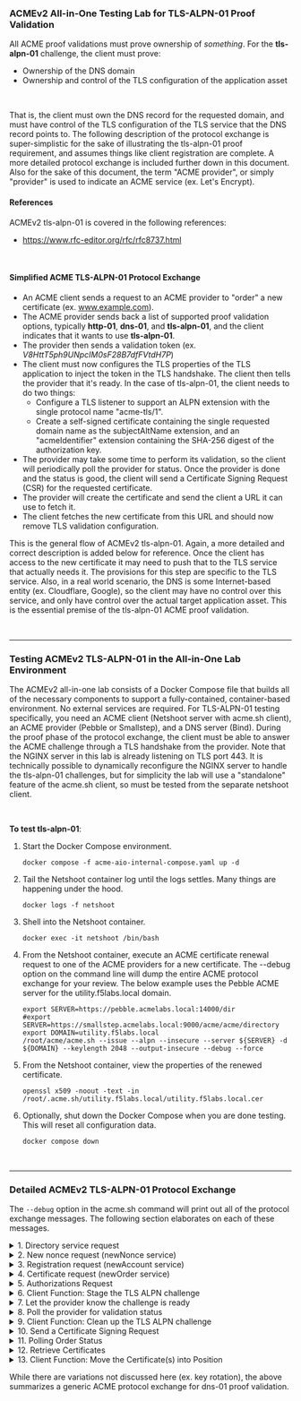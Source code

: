 ### ACMEv2 All-in-One Testing Lab for TLS-ALPN-01 Proof Validation
All ACME proof validations must prove ownership of *something*. For the **tls-alpn-01** challenge, the client must prove:

- Ownership of the DNS domain
- Ownership and control of the TLS configuration of the application asset

<br />

That is, the client must own the DNS record for the requested domain, and must have control of the TLS configuration of the TLS service that the DNS record points to. The following description of the protocol exchange is super-simplistic for the sake of illustrating the tls-alpn-01 proof requirement, and assumes things like client registration are complete. A more detailed protocol exchange is included further down in this document. Also for the sake of this document, the term "ACME provider", or simply "provider" is used to indicate an ACME service (ex. Let's Encrypt).


#### References
ACMEv2 tls-alpn-01 is covered in the following references:
- https://www.rfc-editor.org/rfc/rfc8737.html

<br />


#### Simplified ACME TLS-ALPN-01 Protocol Exchange
- An ACME client sends a request to an ACME provider to "order" a new certificate (ex. www.example.com).
- The ACME provider sends back a list of supported proof validation options, typically **http-01**, **dns-01**, and **tls-alpn-01**, and the client indicates that it wants to use **tls-alpn-01**.
- The provider then sends a validation token (ex. _V8HttT5ph9UNpcIM0sF28B7dfFVtdH7P_)
- The client must now configures the TLS properties of the TLS application to inject the token in the TLS handshake. The client then tells the provider that it's ready. In the case of tls-alpn-01, the client needs to do two things:
  - Configure a TLS listener to support an ALPN extension with the single protocol name "acme-tls/1".
  - Create a self-signed certificate containing the single requested domain name as the subjectAltName extension, and an "acmeIdentifier" extension containing the SHA-256 digest of the authorization key.
- The provider may take some time to perform its validation, so the client will periodically poll the provider for status. Once the provider is done and the status is good, the client will send a Certificate Signing Request (CSR) for the requested certificate.
- The provider will create the certificate and send the client a URL it can use to fetch it.
- The client fetches the new certificate from this URL and should now remove TLS validation configuration.

This is the general flow of ACMEv2 tls-alpn-01. Again, a more detailed and correct description is added below for reference. Once the client has access to the new certificate it may need to push that to the TLS service that actually needs it. The provisions for this step are specific to the TLS service. Also, in a real world scenario, the DNS is some Internet-based entity (ex. Cloudflare, Google), so the client may have no control over this service, and only have control over the actual target application asset. This is the essential premise of the tls-alpn-01 ACME proof validation.

<br />

-----
### Testing ACMEv2 TLS-ALPN-01 in the All-in-One Lab Environment
The ACMEv2 all-in-one lab consists of a Docker Compose file that builds all of the necessary components to support a fully-contained, container-based environment. No external services are required. For TLS-ALPN-01 testing specifically, you need an ACME client (Netshoot server with acme.sh client), an ACME provider (Pebble or Smallstep), and a DNS server (Bind). During the proof phase of the protocol exchange, the client must be able to answer the ACME challenge through a TLS handshake from the provider. Note that the NGINX server in this lab is already listening on TLS port 443. It is technically possible to dynamically reconfigure the NGINX server to handle the tls-alpn-01 challenges, but for simplicity the lab will use a "standalone" feature of the acme.sh client, so must be tested from the separate netshoot client.  

<br />

**To test tls-alpn-01**:

1. Start the Docker Compose environment.
   ```shell
   docker compose -f acme-aio-internal-compose.yaml up -d
   ```
2. Tail the Netshoot container log until the logs settles. Many things are happening under the hood.
   ```shell
   docker logs -f netshoot
   ```
3. Shell into the Netshoot container.
   ```shell
   docker exec -it netshoot /bin/bash
   ```
4. From the Netshoot container, execute an ACME certificate renewal request to one of the ACME providers for a new certificate. The --debug option on the command line will dump the entire ACME protocol exchange for your review. The below example uses the Pebble ACME server for the utility.f5labs.local domain.
   ```shell
   export SERVER=https://pebble.acmelabs.local:14000/dir
   #export SERVER=https://smallstep.acmelabs.local:9000/acme/acme/directory
   export DOMAIN=utility.f5labs.local
   /root/acme/acme.sh --issue --alpn --insecure --server ${SERVER} -d ${DOMAIN} --keylength 2048 --output-insecure --debug --force
   ```
5. From the Netshoot container, view the properties of the renewed certificate.
   ```shell
   openssl x509 -noout -text -in /root/.acme.sh/utility.f5labs.local/utility.f5labs.local.cer
   ```
6. Optionally, shut down the Docker Compose when you are done testing. This will reset all configuration data.
   ```shell
   docker compose down
   ```

<br />

-----
### Detailed ACMEv2 TLS-ALPN-01 Protocol Exchange
The ```--debug``` option in the acme.sh command will print out all of the protocol exchange messages. The following section elaborates on each of these messages.

<details>
  <summary>1. Directory service request</summary>
  <br />
  This is the only URL that is required to be known in advance, as the response will list the URLs for the other services. Within the directory listing there should minimally be resources for "NewAccount" (registration), "newNonce" (getting a new nonce), and "newOrder" (requesting certificate(s)). Optionally there may also be "revokeCert" (revoke an issued certificate) and "keyChange" (rotate registration key) services.
  <br />
  
  ```
  GET https://pebble.acmelabs.local:14000/dir
  -------------------------------------------
  HTTP 200
  Cache-Control: public, max-age=0, no-cache
  Content-Type: application/json; charset=utf-8
  {
     "keyChange": "https://pebble.acmelabs.local:14000/rollover-account-key",
     "meta": {
        "externalAccountRequired": false,
        "termsOfService": "data:text/plain,Do%20what%20thou%20wilt"
     },
     "newAccount": "https://pebble.acmelabs.local:14000/sign-me-up",
     "newNonce": "https://pebble.acmelabs.local:14000/nonce-plz",
     "newOrder": "https://pebble.acmelabs.local:14000/order-plz",
     "revokeCert": "https://pebble.acmelabs.local:14000/revoke-cert"
  }
  ```
</details>

<details>
  <summary>2. New nonce request (newNonce service)</summary>
  <br />
  All subsequent requests must contain a Nonce value to protect against replay attacks. To get the initial nonce the client makes a HEAD request to the "newNonce" service URL, which is then returned in a "Replay-Nonce" header.
  <br />
   
  ```
  HEAD https://pebble.acmelabs.local:14000/nonce-plz
  -------------------------------------------
  HTTP 200
  Cache-Control: public, max-age=0, no-cache
  Link: <https://pebble.acmelabs.local:14000/dir>;rel="index"
  Replay-Nonce: V4U6YF4fQ1kIqlfDRtM4AQ
  ```
</details>

<details>
  <summary>3. Registration request (newAccount service)</summary>
  <br />
  Assuming the client has not yet registered with the ACME provider, it needs to first make a POST request to the "newAccount" service. The content of the request payload includes a "payload" block containing the "contact" email address and agreement to the provider's terms-of-service, a "protected" block that contains the previous nonce, service URL, and JSON web key attributes (algorithm, key type, modulus[n], and exponent[e]), and a "signature" block that is a digital signature using the client's private key. Note that in this and all following requests, the "protected" and "payload" blocks are base64-encoded. These are shown decoded here to better understand the protocol exchange. Also note that the provider should return a new nonce value in each response, which the client should use in the subsequent request.
   
  ```
  POST https://pebble.acmelabs.local:14000/sign-me-up
  {
    "protected": {
      "nonce": "Zg-afyqnKaoaral12ifuRA", 
      "url": "https://pebble.acmelabs.local:14000/sign-me-up", 
      "alg": "ES256", 
      "jwk": {
        "crv": "P-256", 
        "kty": "EC", 
        "x": "rNxQYtY7fF_AxCycllVc6zNvuDbv3KXVAk5WYDS-Fxg", 
        "y": "JVLY5pBd_Ok8Jtwmo38tSS5FfJjAw2QxHm83-ijowkw"
      }
    }, 
    "payload": {
      "termsOfServiceAgreed": true
    },
    "signature": "..."
  }
  -------------------------------------------
  {
    "status": "valid",
    "orders": "https://pebble.acmelabs.local:14000/list-orderz/1",
    "key": {
       "kty": "EC",
       "crv": "P-256",
       "x": "rNxQYtY7fF_AxCycllVc6zNvuDbv3KXVAk5WYDS-Fxg",
       "y": "JVLY5pBd_Ok8Jtwmo38tSS5FfJjAw2QxHm83-ijowkw"
    }
  }
  ```
  
  <br />
  Critical to the tls-alpn-01 proof validation, the client is in possession of a JSON web key (jwk) that is to be part of the acmeIdentifier value in the TLS certificate. The "account thumbrint" is created by performing a SHA256 digest of this jwk:

  ```
  jwk='{"crv": "P-256", "kty": "EC", "x": "rNxQYtY7fF_AxCycllVc6zNvuDbv3KXVAk5WYDS-Fxg", "y": "JVLY5pBd_Ok8Jtwmo38tSS5FfJjAw2QxHm83-ijowkw"}'
  ACCOUNT_THUMBPRINT=printf "%s" "$jwk" | tr -d ' ' | openssl dgst -sha256 -binary | base64 | tr '/+' '_-' | tr -d '= '

  --> returns "ADIKWIdBiFhd364g1tTY0YcmImSVayKIOX7obdTStNw"
  ```
</details>

<details>
  <summary>4. Certificate request (newOrder service)</summary>
  <br />
  The client is now request to request a new certificate. To do that it makes a POST request to the "newOrder" service URL, and in that request it supplies a similar (base64-encoded) "protected" block, a (base64-encoded) "payload" block that contains an "identifiers" array of domain names (the certificate domains requested), and "signature" block. The provider will return two important URLs:
  <br />
  
  - authorizations: an array listing the URL(s) to query to get challenge information
  - finalize: the URL that will be used once the challenges are successful
  
  ```
  POST https://pebble.acmelabs.local:14000/order-plz
  {
    "protected": {
        "nonce": "nX2AF3i34tTI8wFUFN7CCQ", 
        "url": "https://pebble.acmelabs.local:14000/order-plz", 
        "alg": "ES256", 
        "kid": "https://pebble.acmelabs.local:14000/my-account/1"
    },
    "payload": {
        "identifiers": [
            {
                "type":"dns",
                "value":"utility.f5labs.local"
            }
        ]
    },
    "signature": "..."
  }
  -------------------------------------------
  HTTP 201
  Cache-Control: public, max-age=0, no-cache
  Content-Type: application/json; charset=utf-8
  Link: <https://pebble.acmelabs.local:14000/dir>;rel="index"
  location: https://pebble.acmelabs.local:14000/my-order/DmPPhj0enriu3POHtxys5-O_4MtZMle4B42-576C8lA
  replay-nonce: L6XENUNT0b7LOX9snCaoJA
  {
    "status": "pending",
    "expires": "2024-07-18T20:16:19Z",
    "identifiers": [
      {
        "type": "dns",
        "value": "utility.f5labs.local"
      }
    ],
    "finalize": "https://pebble.acmelabs.local:14000/finalize-order/DmPPhj0enriu3POHtxys5-O_4MtZMle4B42-576C8lA",
    "authorizations": [
      "https://pebble.acmelabs.local:14000/authZ/2UiaScz6g6kxJtoZ5EWyqvgaqmJ8BpQx47nfUuhC6Wo"
    ]
  }
  ```
</details>

<details>
  <summary>5. Authorizations Request</summary>
  <br />
  The client sends its request with "protected" block, an empty "payload" block, and the "signature" block. The authorizations request should return an array of "challenges" - the set of proof validation functions (ex. http-01, dns-01, tls-alpn-01) and corresponding ephemeral validation tokens. 
  <br />
  
  ```
  POST https://pebble.acmelabs.local:14000/authZ/2UiaScz6g6kxJtoZ5EWyqvgaqmJ8BpQx47nfUuhC6Wo
  {
    "protected": {
        "nonce": "L6XENUNT0b7LOX9snCaoJA", 
        "url": "https://pebble.acmelabs.local:14000/authZ/2UiaScz6g6kxJtoZ5EWyqvgaqmJ8BpQx47nfUuhC6Wo", 
        "alg": "ES256", 
        "kid": "https://pebble.acmelabs.local:14000/my-account/1"
    },
    "payload": "", 
    "signature": "..."
  }
  -------------------------------------------
  HTTP 200
  Cache-Control: public, max-age=0, no-cache
  Content-Type: application/json; charset=utf-8
  link: <https://pebble.acmelabs.local:14000/dir>;rel="index"
  replay-nonce: suiDGTLRH24J0njO75-wyA
  {
    "status": "pending",
    "identifier": {
      "type": "dns",
      "value": "utility.f5labs.local"
    },
    "challenges": [
      {
        "type": "tls-alpn-01",
        "url": "https://pebble.acmelabs.local:14000/chalZ/Y8R1GatF70iP14sjI4C6oUc8b8HXBLKSJ-3-k-UdyhM",
        "token": "pahg-IDA0PtJku-7oJJHmCJu3kee9Kdmq4Jf84SPzjU",
        "status": "pending"
      },
      {
        "type": "dns-01",
        "url": "https://pebble.acmelabs.local:14000/chalZ/J5E71QY8CIzQ-XziOgAoJxoESxdr3dH6UBu21CENFkI",
        "token": "Cj2AfIg_HxQnxwG8ntmpT405f6WqjYqjhHKETxnYy1M",
        "status": "pending"
      },
      {
        "type": "http-01",
        "url": "https://pebble.acmelabs.local:14000/chalZ/JQqtr9yqVG8ENZ6p_JGsD9OnzqAlL0O8C8Z2_Cmr-m4",
        "token": "kh9-T3rMb6Vw26LhYCK2a19zpHWeWEwaVBQKEtFXuNo",
        "status": "pending"
      }
    ],
    "expires": "2024-07-17T21:16:19Z"
  }
  ```

  <br />
  The client now has the validation token for tls-alpn-01 (pahg-IDA0PtJku-7oJJHmCJu3kee9Kdmq4Jf84SPzjU) and can use that to complete the "authorization key" to be used in the acmeIdentifier extension of the certificate. The authorization key is the SHA256 digest of the "[TOKEN].[ACCOUNT_THUMBPRINT]" values:
  <br /><br />

  ```
  ACCOUNT_THUMBPRINT="ADIKWIdBiFhd364g1tTY0YcmImSVayKIOX7obdTStNw"
  TOKEN="pahg-IDA0PtJku-7oJJHmCJu3kee9Kdmq4Jf84SPzjU"
  AUTHORIZATION_KEY="pahg-IDA0PtJku-7oJJHmCJu3kee9Kdmq4Jf84SPzjU.ADIKWIdBiFhd364g1tTY0YcmImSVayKIOX7obdTStNw"

  printf "%s" "$AUTHORIZATION_KEY" | openssl dgst -sha256 -hex

  --> returns "78364af0434f189d288f20f4fb4676552766f21683113ec6ffd7b663519a1837"
  ```
</details>

<details>
  <summary>6. Client Function: Stage the TLS ALPN challenge</summary>
  <br />
  The implementation of this step is dependent on both the client's capabilities and the target TLS resource. The goal is to insert the challenge token into the TLS ALPN configuration of the application. Proof validation is established by virtue of the TLS handshake that happens from the provider the the TLS application. For the sake of completeness, however, the acme.sh client in this lab will not modify the NGINX TLS application, but rather use a standalone function on the Netshoot host. The acme.sh client will create the requisite TLS ALPN configuration and start a TLS port 443 listener directly.
  <br /><br />
  The tls-alpn-01 proof validation requires a TLS server configured to use an ALPN extension with a single protocol name "acme-tls/1" and a self-signed validation certificate containing the single requested domain name as the subjectAltName extension, and the (ASN.1 DER-encoded) SHA256 digest authorization key as an acmeIdentifier extension (1.3.6.1.5.5.7.1.31: critical). The provider will initiate a TLS ALPN handshake with the server and expect to see these values. Please refer to https://www.rfc-editor.org/rfc/rfc8737.html for exact technical semantics. The below is an example tls-alpn-01 validation certificate. The important fields are: 
  <br /><br />
   
   - The "X509v3 Subject Alternative Name" extension indicating the requested domain name
   - The "1.3.6.1.5.5.7.1.31: critical" extension indicating the "acmeIdentifier" - an ASN.1 DER-encoded SHA256 digest of the authorization key

   ```
   Certificate:
       Data:
           Version: 3 (0x2)
           Serial Number:
               68:4d:fc:10:eb:8b:55:78:39:9e:d8:65:63:45:2c:fa:3b:5c:dc:9f
           Signature Algorithm: sha256WithRSAEncryption
           Issuer: CN=tls.acme.sh
           Validity
               Not Before: Jul 18 13:18:33 2024 GMT
               Not After : Jul 18 13:18:33 2025 GMT
           Subject: CN=tls.acme.sh
           Subject Public Key Info:
               Public Key Algorithm: rsaEncryption
                   Public-Key: (2048 bit)
                   Modulus:
                       00:a7:af:fb:da:25:fe:91:45:d0:08:6e:85:5e:f6:
                       2d:32:63:0f:1a:96:3b:22:db:45:69:7a:24:87:76:
                       f5:0d:61:5f:91:b4:c9:30:5a:bb:7b:1c:83:6d:e4:
                       0a:0a:b4:56:11:21:90:2b:09:47:2c:7c:ce:6c:42:
                       bc:6e:e4:5c:26:1c:96:41:85:15:ce:c1:b2:1b:10:
                       a6:13:af:27:9b:ce:75:f4:5e:cd:b8:32:91:7e:de:
                       34:54:18:7f:cb:93:71:4d:87:aa:71:0c:04:4b:ac:
                       4e:07:04:31:0a:6b:84:7e:fa:af:68:0d:42:61:79:
                       e2:75:14:75:bb:dd:50:0b:44:f0:0f:2e:70:2d:0c:
                       d2:e6:ca:3d:3a:b3:ef:50:d6:8c:b6:21:f2:4c:e3:
                       c3:e8:a7:2d:f2:a4:ef:49:9c:9b:93:e4:e8:16:12:
                       24:3a:8a:0a:99:e7:bd:4b:d6:ab:f6:e3:83:6e:9a:
                       f4:0d:ac:cf:5c:ab:1b:01:15:56:b3:6a:da:3e:21:
                       0e:f8:d4:a0:8b:c5:40:7e:6e:1f:4c:89:97:f3:f4:
                       3b:ff:3a:fb:5d:d8:46:8d:8d:ad:39:a0:00:de:1d:
                       f7:3c:aa:eb:82:19:c9:9a:48:4f:15:57:ef:dd:d6:
                       7f:69:48:49:fc:c1:82:ea:ef:7b:c6:c0:48:6d:ea:
                       b2:2b
                   Exponent: 65537 (0x10001)
           X509v3 extensions:
               X509v3 Extended Key Usage: 
                   TLS Web Server Authentication, TLS Web Client Authentication
               X509v3 Subject Alternative Name: 
                   DNS:utility.f5labs.local
               1.3.6.1.5.5.7.1.31: critical
                   . ....<.R#x2E...)LA..A...o....w...
               X509v3 Subject Key Identifier: 
                   76:6B:DF:80:BC:7C:60:D8:A2:61:84:35:E5:23:3A:F3:3E:97:F9:78
       Signature Algorithm: sha256WithRSAEncryption
       Signature Value:
           84:14:c7:02:e2:b0:d5:93:12:be:b3:c7:80:e7:36:35:7e:84:
           a9:1b:a1:55:d9:c6:25:ab:ca:87:b8:23:5f:70:d8:1b:25:e3:
           7c:fe:70:8a:2a:4b:54:97:9f:17:ff:96:64:52:eb:f9:3b:dd:
           ce:f3:03:38:3c:67:81:dc:63:67:b4:3f:09:81:fd:df:48:e9:
           6d:9a:d9:de:3d:84:54:52:cf:76:8a:05:0c:3e:0e:0a:b6:ab:
           f5:c2:68:c9:01:40:51:f5:b6:4c:c9:23:87:70:c1:d3:25:7b:
           29:50:39:1f:f6:f5:60:d6:24:63:41:7e:de:b8:de:4a:78:f0:
           f7:07:ff:2c:a8:b1:0f:bb:ea:3c:eb:07:4d:76:d5:b0:8a:21:
           21:2a:ea:47:a4:72:26:70:9a:fc:ef:b2:ad:4a:fe:50:89:1b:
           60:66:67:3f:6a:2c:d1:fb:f0:d2:cf:35:f8:20:66:17:9a:16:
           48:f1:23:e1:46:da:ca:52:8b:07:ed:87:be:c0:eb:8f:d8:26:
           5a:aa:d5:cf:ec:0f:99:a6:d7:4d:f4:f0:98:b8:84:ea:fe:c8:
           33:2f:af:3c:42:4b:67:c5:03:b3:a5:64:7c:95:cd:26:4f:d9:
           f0:95:5e:1a:fc:db:2b:70:a4:48:e1:7b:a2:60:d8:86:52:f7:
           53:51:ee:0c
   ```
</details>

<details>
  <summary>7. Let the provider know the challenge is ready</summary>
  <br />
  Notice also the "url" value in the tls-alpn-01 block of the authorizations response. This URL is how the client will indicate its preference to use tls-alpn-01 proof validation. The client needs to make a POST request to this URL, pass in "protected" block, empty "payload" block, and the "signature" block. The provider will return the same tls-alpn-01 authorizations block with a "pending" status, indicating it will commence validation.
  <br />

  ```
  POST https://pebble.acmelabs.local:14000/chalZ/Y8R1GatF70iP14sjI4C6oUc8b8HXBLKSJ-3-k-UdyhM
  {
    "protected": {
        "nonce": "suiDGTLRH24J0njO75-wyA", 
        "url": "https://pebble.acmelabs.local:14000/chalZ/Y8R1GatF70iP14sjI4C6oUc8b8HXBLKSJ-3-k-UdyhM", 
        "alg": "ES256", 
        "kid": "https://pebble.acmelabs.local:14000/my-account/1"
    },
    "payload": {}, 
    "signature": "..."
  }
  -------------------------------------------
  HTTP 200
  Cache-Control: public, max-age=0, no-cache
  Content-Type: application/json; charset=utf-8
  link: <https://pebble.acmelabs.local:14000/authZ/2UiaScz6g6kxJtoZ5EWyqvgaqmJ8BpQx47nfUuhC6Wo>;rel="up"
  replay-nonce: 8T-QQ4fv-BvaDg7L20uZ4g
  {
    "type": "tls-alpn-01",
    "url": "https://pebble.acmelabs.local:14000/chalZ/Y8R1GatF70iP14sjI4C6oUc8b8HXBLKSJ-3-k-UdyhM",
    "token": "pahg-IDA0PtJku-7oJJHmCJu3kee9Kdmq4Jf84SPzjU",
    "status": "pending"
  }
  ```
</details>

<details>
  <summary>8. Poll the provider for validation status</summary>
  <br />
  A busy ACME provider may take some time to get to this validation, so the client should continue to poll the provider for status. To do that it makes a POST request to the same authorizations URL, passing in "protected" block, empty "payload" block, and the "signature" block. Once the provider has had a chance to validate the challenge (initiate a TLS handshake) it will return a response to the client's poll indicating a "valid" status.
  <br />

  ```
  POST https://pebble.acmelabs.local:14000/authZ/2UiaScz6g6kxJtoZ5EWyqvgaqmJ8BpQx47nfUuhC6Wo
  {
    "protected": {
        "nonce": "8T-QQ4fv-BvaDg7L20uZ4g", 
        "url": "https://pebble.acmelabs.local:14000/authZ/2UiaScz6g6kxJtoZ5EWyqvgaqmJ8BpQx47nfUuhC6Wo", 
        "alg": "ES256", 
        "kid": "https://pebble.acmelabs.local:14000/my-account/1"
    },
    "payload": "", 
    "signature": "..."
  }
  -------------------------------------------
  HTTP 200
  Cache-Control: public, max-age=0, no-cache
  Content-Type: application/json; charset=utf-8
  link: <https://pebble.acmelabs.local:14000/dir>;rel="index"
  replay-nonce: 13KZ1OdFr-KQJw-uau6P7w
  {
    "status": "valid",
    "identifier": {
      "type": "dns",
      "value": "utility.f5labs.local"
    },
    "challenges": [
      {
        "type": "tls-alpn-01",
        "url": "https://pebble.acmelabs.local:14000/chalZ/Y8R1GatF70iP14sjI4C6oUc8b8HXBLKSJ-3-k-UdyhM",
        "token": "pahg-IDA0PtJku-7oJJHmCJu3kee9Kdmq4Jf84SPzjU",
        "status": "valid",
        "validated": "2024-07-17T20:16:21Z"
      }
    ],
    "expires": "2024-07-17T21:16:21Z"
  }
  ```
</details>

<details>
  <summary>9. Client Function: Clean up the TLS ALPN challenge</summary>
  <br />
  The implementation of this step is dependent on both the client's capabilities and the target TLS application. The goal here is simply to remove the ALPN "acme-tls/1" configuration and corresponding self-signed validation certificate from the server's TLS settings. 
  <br />  
</details>

<details>
  <summary>10. Send a Certificate Signing Request</summary>
  <br />
  As previously noted, the "finalize" URL that came from the newOrder request is to be used once the proof validation is successful. The client needs to make a POST request this URL, sending the "protected" block, a "payload" block containing the certificate signing request (CSR), and the "signature" block. At this point that provider may return one of two things:
  <br />

  - A status of "processing" in which case the client needs to "poll" the order URL in the response "Location" header
  - A status of "valid" in which case it also provides a URL to fetch the new certificate

In the below we show the former "pending" state.

  ```
  POST https://pebble.acmelabs.local:14000/finalize-order/DmPPhj0enriu3POHtxys5-O_4MtZMle4B42-576C8lA
  {
    "protected": {
        "nonce": "13KZ1OdFr-KQJw-uau6P7w", 
        "url": "https://pebble.acmelabs.local:14000/finalize-order/DmPPhj0enriu3POHtxys5-O_4MtZMle4B42-576C8lA", 
        "alg": "ES256", 
        "kid": "https://pebble.acmelabs.local:14000/my-account/1"
    },
    "payload": {
        "csr": "MIHpMIGQAgEA..."
    },
    "signature": "..."
  }
  -------------------------------------------
  HTTP 200
  Cache-Control: public, max-age=0, no-cache
  Content-Type: application/json; charset=utf-8
  link: <https://pebble.acmelabs.local:14000/dir>;rel="index"
  location: https://pebble.acmelabs.local:14000/my-order/DmPPhj0enriu3POHtxys5-O_4MtZMle4B42-576C8lA
  replay-nonce: _id8VmHZybwm0lBBa6L3wA
  {
    "status": "processing",
    "expires": "2024-07-18T20:16:19Z",
    "identifiers": [
      {
        "type": "dns",
        "value": "utility.f5labs.local"
      }
    ],
    "finalize": "https://pebble.acmelabs.local:14000/finalize-order/DmPPhj0enriu3POHtxys5-O_4MtZMle4B42-576C8lA",
    "authorizations": [
      "https://pebble.acmelabs.local:14000/authZ/2UiaScz6g6kxJtoZ5EWyqvgaqmJ8BpQx47nfUuhC6Wo"
    ]
  }
  ```  
</details>

<details>
  <summary>11. Polling Order Status</summary>
  <br />
  Assuming the status value is "processing" from the finalize-order request and no certificate URL has been returned, the client will continue to poll the for the order status, eventually getting back a status of "valid" and a certificate URL:
  <br />

  ```
  POST https://pebble.acmelabs.local:14000/my-order/DmPPhj0enriu3POHtxys5-O_4MtZMle4B42-576C8lA
  {
      "protected": {
          "nonce": "_id8VmHZybwm0lBBa6L3wA", 
          "url": "https://pebble.acmelabs.local:14000/my-order/DmPPhj0enriu3POHtxys5-O_4MtZMle4B42-576C8lA", 
          "alg": "ES256", 
          "kid": "https://pebble.acmelabs.local:14000/my-account/1"
      },
      "payload": "", 
      "signature": "..."
  }
  -------------------------------------------
  HTTP 200
  Cache-Control: public, max-age=0, no-cache
  Content-Type: application/json; charset=utf-8
  link: <https://pebble.acmelabs.local:14000/dir>;rel="index"
  replay-nonce: 4v6TmsDAal5UetlJtQ-B9w
  {
    "status": "valid",
    "expires": "2024-07-18T20:16:19Z",
    "identifiers": [
      {
        "type": "dns",
        "value": "utility.f5labs.local"
      }
    ],
    "finalize": "https://pebble.acmelabs.local:14000/finalize-order/DmPPhj0enriu3POHtxys5-O_4MtZMle4B42-576C8lA",
    "authorizations": [
      "https://pebble.acmelabs.local:14000/authZ/2UiaScz6g6kxJtoZ5EWyqvgaqmJ8BpQx47nfUuhC6Wo"
    ],
    "certificate": "https://pebble.acmelabs.local:14000/certZ/24921bcbcd5ed6a3"
  }
  ```  
</details>

<details>
  <summary>12. Retrieve Certificates</summary>
  <br />
  Once the provider returns the certificate URL, it can use this URL to fetch the new certificate. The provider will usually send both the renewed certificate and its issuer. The certificate(s) will be in PEM format.
  <br />

  ```
  POST https://pebble.acmelabs.local:14000/certZ/24921bcbcd5ed6a3
  {
    "protected": {
        "nonce": "4v6TmsDAal5UetlJtQ-B9w", 
        "url": "https://pebble.acmelabs.local:14000/certZ/24921bcbcd5ed6a3", 
        "alg": "ES256", 
        "kid": "https://pebble.acmelabs.local:14000/my-account/1"
    },
    "payload": "", 
    "signature": "..."
  }
  -------------------------------------------
  HTTP 200
  Cache-Control: public, max-age=0, no-cache
  Content-Type: application/pem-certificate-chain; charset=utf-8
  link: <https://pebble.acmelabs.local:14000/dir>;rel="index"
  link: <https://pebble.acmelabs.local:14000/certZ/24921bcbcd5ed6a3/alternate/1>;rel="alternate"
  replay-nonce: -ySjA1pyflHxKVSnEvK3mg
  Transfer-Encoding: chunked
  
  -----BEGIN CERTIFICATE-----
  MIICmDCCAYCgAwIBAgIIFIZvHGzOihAwDQYJKoZIhvcNAQELBQAwKDEmMCQGA1UE
  ...
  sPeTXGqMvazUTjs51UMjTkRFtFUJlGh8HoO86iFJbl5pJsma4OL69aeHtTk=
  -----END CERTIFICATE-----
  -----BEGIN CERTIFICATE-----
  MIIDUDCCAjigAwIBAgIIXn5x8Zi3Ds0wDQYJKoZIhvcNAQELBQAwIDEeMBwGA1UE
  ...
  nQn5+/5xCqTFELxCKRm8pJ9KmGC1lfahS6se+TUSU5FUn3CO
  -----END CERTIFICATE-----
  ```
</details>

<details>
  <summary>13. Client Function: Move the Certificate(s) into Position</summary>
  <br />
  Wherever the ACME client may be running, it now needs to move the new certificate(s) into position where the TLS server needs them. In the case of a server like NGINX, it also needs to reload the configuration data to update the certificates in memory. This lab uses the standalone function of the acme.sh client on the Netshoot host, so none of that is required here. The resulting certificates are simply dropped into the acme.sh directory path.
  <br />
</details>

While there are variations not discussed here (ex. key rotation), the above summarizes a generic ACME protocol exchange for dns-01 proof validation.



















